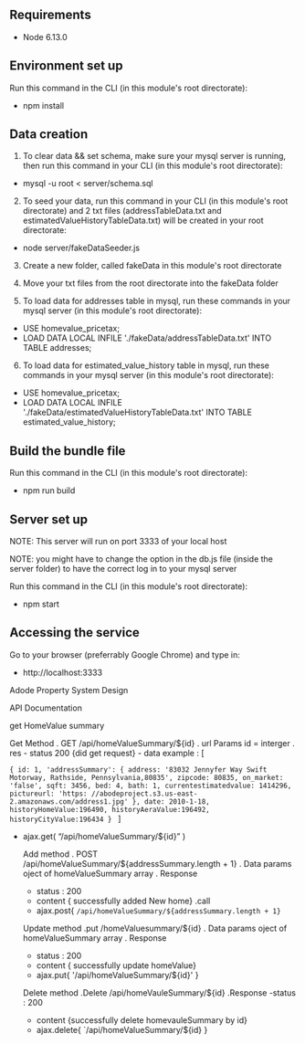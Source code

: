 

## Requirements
- Node 6.13.0

## Environment set up
Run this command in the CLI (in this module's root directorate):
- npm install

## Data creation
1. To clear data && set schema, make sure your mysql server is running, then run this command in your CLI (in this module's root directorate):
- mysql -u root < server/schema.sql

2. To seed your data, run this command in your CLI (in this module's root directorate) and 2 txt files (addressTableData.txt and estimatedValueHistoryTableData.txt) will be created in your root directorate:
- node server/fakeDataSeeder.js

3. Create a new folder, called fakeData in this module's root directorate

4. Move your txt files from the root directorate into the fakeData folder

5. To load data for addresses table in mysql, run these commands in your mysql server (in this module's root directorate):
- USE homevalue_pricetax;
- LOAD DATA LOCAL INFILE './fakeData/addressTableData.txt' INTO TABLE addresses;

6. To load data for estimated_value_history table in mysql, run these commands in your mysql server (in this module's root directorate):
- USE homevalue_pricetax;
- LOAD DATA LOCAL INFILE './fakeData/estimatedValueHistoryTableData.txt' INTO TABLE estimated_value_history;

## Build the bundle file
Run this command in the CLI (in this module's root directorate):
- npm run build

## Server set up
NOTE: This server will run on port 3333 of your local host

NOTE: you might have to change the option in the db.js file (inside the server folder) to have the correct log in to your mysql server

Run this command in the CLI (in this module's root directorate):
- npm start

## Accessing the service
Go to your browser (preferrably Google Chrome) and type in:
- http://localhost:3333


Adode Property System Design

API Documentation

get HomeValue summary


  Get Method
   . GET /api/homeValueSummary/${id}
   . url Params id = interger 
   . res
    - status 200 {did get request}
    - data example : [
   
   
   `{
      id: 1,
     'addressSummary': {
              address: '83032 Jennyfer Way Swift Motorway, Rathside, Pennsylvania,80835',
              zipcode: 80835,
              on_market: 'false',
              sqft: 3456,
              bed: 4,
              bath: 1,
              currentestimatedvalue: 1414296,
              pictureurl: 'https: //abodeproject.s3.us-east-2.amazonaws.com/address1.jpg'
      },
      date: 2010-1-18,
      historyHomeValue:196490,
      historyAeraValue:196492,
      historyCityValue:196434
  } `
     ]

  - ajax.get(
   “/api/homeValueSummary/${id}”
  )
  
    Add method 
     . POST /api/homeValueSummary/${addressSummary.length + 1}
    . Data params  oject of homeValueSummary array
    . Response 
      - status : 200
      - content { successfully added New home}
    .call
    - ajax.post{
    `/api/homeValueSummary/${addressSummary.length + 1}`
   
   
    Update method 
    .put  /homeValuesummary/${id}
    . Data params  oject of homeValueSummary array
    . Response 
      - status : 200
      - content { successfully update homeValue}
    - ajax.put{
    '/api/homeValueSummary/${id}'
    }
    
    
    Delete method
    .Delete /api/homeVauleSummary/${id}
    .Response
     -status : 200
     - content {successfully delete homevauleSummary by id}
     - ajax.delete{
      `/api/homeValueSummary/${id}
     }


